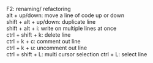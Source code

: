 F2: renaming/ refactoring<br>
alt + up/down: move a line of code up or down<br>
shift + alt + up/down: duplicate line<br>
shift + alt + i: write on multiple lines at once<br>
ctrl + shift + k: delete line<br>
ctrl + k + c: comment out line<br>
ctrl + k + u: uncomment out line<br>
ctrl + shift + L: multi cursor selection
ctrl + L: select line
